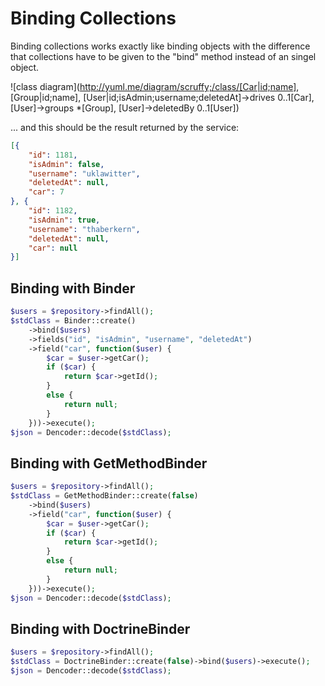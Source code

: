 Binding Collections
===================

Binding collections works exactly like binding objects with the difference that collections have to be given to
the "bind" method instead of an singel object.

![class diagram](http://yuml.me/diagram/scruffy;/class/[Car|id;name], [Group|id;name], [User|id;isAdmin;username;deletedAt]->drives 0..1[Car], [User]->groups *[Group], [User]->deletedBy 0..1[User])

... and this should be the result returned by the service:

```json
[{
    "id": 1181,
    "isAdmin": false,
    "username": "uklawitter",
    "deletedAt": null,
    "car": 7
}, {
    "id": 1182,
    "isAdmin": true,
    "username": "thaberkern",
    "deletedAt": null,
    "car": null
}]
```

Binding with Binder
-------------------

```php
$users = $repository->findAll();
$stdClass = Binder::create()
    ->bind($users)
    ->fields("id", "isAdmin", "username", "deletedAt")
    ->field("car", function($user) {
        $car = $user->getCar();
        if ($car) {
            return $car->getId();
        }
        else {
            return null;
        }
    }))->execute();
$json = Dencoder::decode($stdClass);
```

Binding with GetMethodBinder
----------------------------

```php
$users = $repository->findAll();
$stdClass = GetMethodBinder::create(false)
    ->bind($users)
    ->field("car", function($user) {
        $car = $user->getCar();
        if ($car) {
            return $car->getId();
        }
        else {
            return null;
        }
    }))->execute();
$json = Dencoder::decode($stdClass);
```

Binding with DoctrineBinder
---------------------------

```php
$users = $repository->findAll();
$stdClass = DoctrineBinder::create(false)->bind($users)->execute();
$json = Dencoder::decode($stdClass);
```